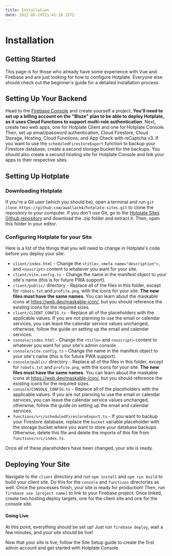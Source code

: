 ```yaml
---
title: Installation
date: 2022-06-29T21:41:10.197Z
---
```

# Installation

## Getting Started

This page is for those who already have some experience with Vue and Firebase and are just looking for how to configure Hotplate.  Everyone else should check out the beginner's guide for a detailed installation process.

## Setting Up Your Backend

Head to the [Firebase Console](https://console.firebase.google.com) and create yourself a project.  **You'll need to set up a billing account on the "Blaze" plan to be able to deploy Hotplate, as it uses Cloud Functions to support multi-role authentication**.  Next, create two web apps, one for Hotplate Client and one for Hotplate Console.  Then, set up email/password authentication, Cloud Firestore, Cloud Storage, Hosting, Cloud Functions, and App Check with reCaptcha v3.  If you want to use the `scheduledFirestoreExport` function to backup your Firestore database, create a second storage bucket for the backups.  You should also create a second hosting site for Hotplate Console and link your apps to their respective sites.

## Setting Up Hotplate

### Downloading Hotplate

If you're a Git user (which you should be), open a terminal and run `git clone https://github.com/awallach4/hotplate-sites.git` to clone the repository to your computer.  If you don't use Git, go to the [Hotplate Sites Github repository](https://github.com/awallach4/hotplate-sites) and download the .zip folder and extract it.  Then, open this folder in your editor.

### Configuring Hotplate for your Site

Here is a list of the things that you will need to change in Hotplate's code before you deploy your site:

* `client/index.html` - Change the `<title>`, `<meta name="description">`, and `<noscript>` content to whatever you want for your site.
* `client/vite.config.ts` - Change the name in the manifest object to your site's name (this is for future PWA support).
* `client/public/` directory - Replace all of the files in this folder, except for `robots.txt` and `profile.png`, with the icons for your site.  **The new files must have the same names**.  You can learn about the maskable icons at <https://web.dev/maskable-icon/>, but you should reference the existing icons for the required sizes.
* `client/CLIENT_CONFIG.ts` - Replace all of the placeholders with the applicable values.  If you are not planning to use the email or calendar services, you can leave the calendar service values unchanged, otherwise, follow the guide on setting up the email and calendar services.
* `console/index.html` - Change the `<title>` and `<noscript>` content to whatever you want for your site's admin console.
* `console/vite.config.ts` - Change the name in the manifest object to your site's name (this is for future PWA support).
* `console/public/` directory - Replace all of the files in this folder, except for `robots.txt` and `profile.png`, with the icons for your site.  **The new files must have the same names**.  You can learn about the maskable icons at <https://web.dev/maskable-icon/>, but you should reference the existing icons for the required sizes.
* `console/CONSOLE_CONFIG.ts` - Replace all of the placeholders with the applicable values.  If you are not planning to use the email or calendar services, you can leave the calendar service values unchanged, otherwise, follow the guide on setting up the email and calendar services.
* `functions/src/scheduledFirestoreExport.ts` - If you want to backup your Firestore database, replace the `bucket` variable placeholder with the storage bucket where you want to store your database backups.  Otherwise, delete this file and delete the imports of this file from `functions/src/index.ts`.

Once all of these placeholders have been changed, your site is ready.

## Deploying Your Site

Navigate to the `client` directory and run `npm install` and `npm run build` to build your client site.  Do this for the `console` and `functions` directories as well.  Once the processes finish, your site is ready for production!  Then, run `firebase use [project name]` to link to your Firebase project.  Once linked, create two hosting deploy targets, one for the client site and one for the console site.

#### Going Live

At this point, everything should be set up!  Just run `firebase deploy`, wait a few minutes, and your site should be live!

Now that your site is live, follow the Site Setup guide to create the first admin account and get started with Hotplate Console.